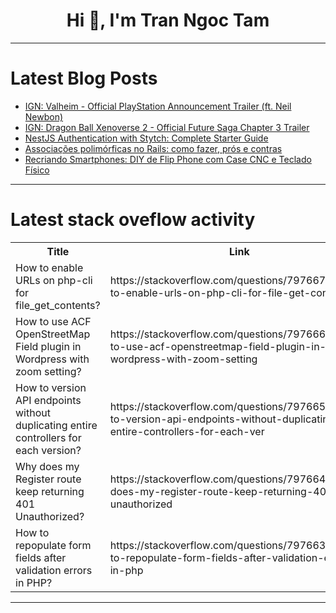 <h1 align="center">Hi 👋, I'm Tran Ngoc Tam</h1>

---

# Latest Blog Posts 
<!-- BLOG-POST-LIST:START -->
- [IGN: Valheim - Official PlayStation Announcement Trailer &lpar;ft. Neil Newbon&rpar;](https://dev.to/gg_news/ign-valheim-official-playstation-announcement-trailer-ft-neil-newbon-5865)
- [IGN: Dragon Ball Xenoverse 2 - Official Future Saga Chapter 3 Trailer](https://dev.to/gg_news/ign-dragon-ball-xenoverse-2-official-future-saga-chapter-3-trailer-ln)
- [NestJS Authentication with Stytch: Complete Starter Guide](https://dev.to/u11d/nestjs-authentication-with-stytch-complete-starter-guide-3aon)
- [Associações polimórficas no Rails: como fazer, prós e contras](https://dev.to/pedroleo/associacoes-polimorficas-no-rails-como-fazer-pros-e-contras-450m)
- [Recriando Smartphones: DIY de Flip Phone com Case CNC e Teclado Físico](https://dev.to/mrpunkdasilva/recriando-smartphones-diy-de-flip-phone-com-case-cnc-e-teclado-fisico-2h83)
<!-- BLOG-POST-LIST:END -->

---

# Latest stack oveflow activity
<table>
  <tr><th>Title</th><th>Link</th></tr>
  <!-- STACKOVERFLOW:START --><tr><td>How to enable URLs on php-cli for file_get_contents?</td><td>https://stackoverflow.com/questions/79766704/how-to-enable-urls-on-php-cli-for-file-get-contents</td></tr><tr><td>How to use ACF OpenStreetMap Field plugin in Wordpress with zoom setting?</td><td>https://stackoverflow.com/questions/79766619/how-to-use-acf-openstreetmap-field-plugin-in-wordpress-with-zoom-setting</td></tr><tr><td>How to version API endpoints without duplicating entire controllers for each version?</td><td>https://stackoverflow.com/questions/79766581/how-to-version-api-endpoints-without-duplicating-entire-controllers-for-each-ver</td></tr><tr><td>Why does my Register route keep returning 401 Unauthorized?</td><td>https://stackoverflow.com/questions/79766473/why-does-my-register-route-keep-returning-401-unauthorized</td></tr><tr><td>How to repopulate form fields after validation errors in PHP?</td><td>https://stackoverflow.com/questions/79766319/how-to-repopulate-form-fields-after-validation-errors-in-php</td></tr><!-- STACKOVERFLOW:END -->
</table>

---


